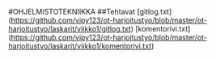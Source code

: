 #OHJELMISTOTEKNIIKKA
##Tehtavat
[gitlog.txt] (https://github.com/vipy123/ot-harjoitustyo/blob/master/ot-harjoitustyo/laskarit/viikko1/gitlog.txt)
[komentorivi.txt] (https://github.com/vipy123/ot-harjoitustyo/blob/master/ot-harjoitustyo/laskarit/viikko1/komentorivi.txt)
